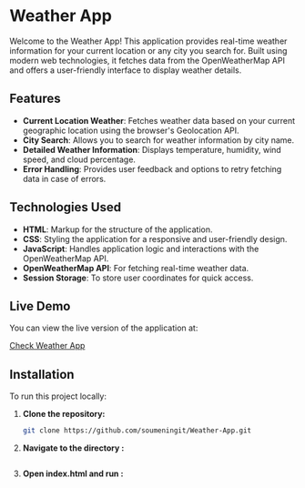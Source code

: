 # Weather App

Welcome to the Weather App! This application provides real-time weather information for your current location or any city you search for. Built using modern web technologies, it fetches data from the OpenWeatherMap API and offers a user-friendly interface to display weather details.

## Features

- **Current Location Weather**: Fetches weather data based on your current geographic location using the browser's Geolocation API.
- **City Search**: Allows you to search for weather information by city name.
- **Detailed Weather Information**: Displays temperature, humidity, wind speed, and cloud percentage.
- **Error Handling**: Provides user feedback and options to retry fetching data in case of errors.

## Technologies Used

- **HTML**: Markup for the structure of the application.
- **CSS**: Styling the application for a responsive and user-friendly design.
- **JavaScript**: Handles application logic and interactions with the OpenWeatherMap API.
- **OpenWeatherMap API**: For fetching real-time weather data.
- **Session Storage**: To store user coordinates for quick access.

## Live Demo

You can view the live version of the application at:

[Check Weather App](https://main--check-weather-sp.netlify.app/)

## Installation

To run this project locally:

1. **Clone the repository:**

   ```bash
   git clone https://github.com/soumeningit/Weather-App.git
   ```

2. **Navigate to the directory :**
   ```cd Weather-App

   ```
3. **Open index.html and run :**
